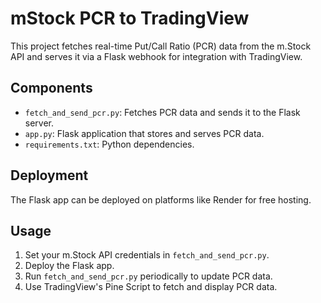 # mStock PCR to TradingView

This project fetches real-time Put/Call Ratio (PCR) data from the m.Stock API and serves it via a Flask webhook for integration with TradingView.

## Components

- `fetch_and_send_pcr.py`: Fetches PCR data and sends it to the Flask server.
- `app.py`: Flask application that stores and serves PCR data.
- `requirements.txt`: Python dependencies.

## Deployment

The Flask app can be deployed on platforms like Render for free hosting.

## Usage

1. Set your m.Stock API credentials in `fetch_and_send_pcr.py`.
2. Deploy the Flask app.
3. Run `fetch_and_send_pcr.py` periodically to update PCR data.
4. Use TradingView's Pine Script to fetch and display PCR data.
